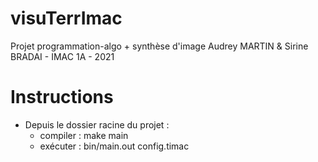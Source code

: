# visuTerrImac
Projet programmation-algo + synthèse d'image
Audrey MARTIN & Sirine BRADAI - IMAC 1A - 2021

# Instructions 
- Depuis le dossier racine du projet :
    - compiler : make main
    - exécuter : bin/main.out config.timac